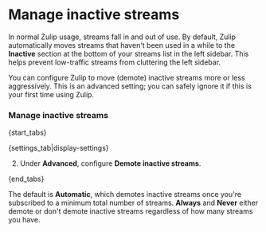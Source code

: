 # Manage inactive streams

In normal Zulip usage, streams fall in and out of use. By default, Zulip
automatically moves streams that haven't been used in a while to the
**Inactive** section at the bottom of your streams list in the left sidebar.
This helps prevent low-traffic streams from cluttering the left sidebar.

You can configure Zulip to move (demote) inactive streams more or less
aggressively. This is an advanced setting; you can safely ignore it if this
is your first time using Zulip.

### Manage inactive streams

{start_tabs}

{settings_tab|display-settings}

2. Under **Advanced**, configure **Demote inactive streams**.

{end_tabs}

The default is **Automatic**, which demotes inactive streams once you're
subscribed to a minimum total number of streams. **Always** and **Never**
either demote or don't demote inactive streams regardless of how many
streams you have.

